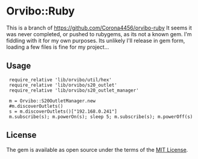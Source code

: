 # Orvibo::Ruby

This is a branch of https://github.com/Corona4456/orvibo-ruby
It seems it was never completed, or pushed to rubygems, as its not a known gem.
I'm fiddling with it for my own purposes. Its unlikely I'll release in gem form,
loading a few files is fine for my project...

## Usage

``` require_relative 'lib/orvibo/util/string'
 require_relative 'lib/orvibo/util/hex'
 require_relative 'lib/orvibo/s20_outlet'
 require_relative 'lib/orvibo/s20_outlet_manager'

 m = Orvibo::S20OutletManager.new
 #m.discoverOutlets()
 s = m.discoverOutlets()["192.168.0.241"]
 m.subscribe(s); m.powerOn(s); sleep 5; m.subscribe(s); m.powerOff(s)
```

## License

The gem is available as open source under the terms of the [MIT License](http://opensource.org/licenses/MIT).
